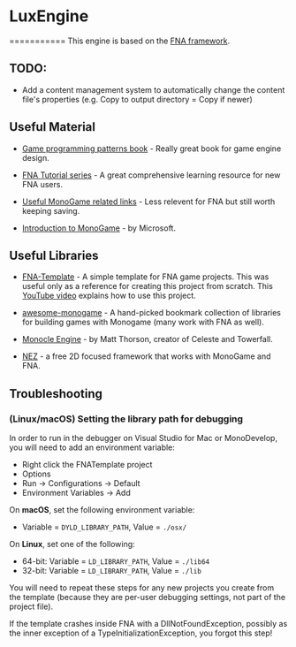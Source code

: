 # LuxEngine
===========
This engine is based on the [FNA framework](https://github.com/FNA-XNA/FNA).

## TODO:
* Add a content management system to automatically change the content file's properties (e.g. Copy to output directory = Copy if newer)

## Useful Material
* [Game programming patterns book](http://gameprogrammingpatterns.com/contents.html) - Really great book for game engine design.

* [FNA Tutorial series](https://gist.github.com/flibitijibibo/1ce4b7899b3cf1805a420330f0d2faf3#the-first-download) - A great comprehensive learning resource for new FNA users.

* [Useful MonoGame related links](http://community.monogame.net/t/useful-monogame-related-links-u-mg-rl/8573/22) - Less relevent for FNA but still worth keeping saving.

* [Introduction to MonoGame](https://docs.microsoft.com/en-us/xamarin/graphics-games/monogame/introduction/) - by Microsoft.

## Useful Libraries
* [FNA-Template](https://github.com/AndrewRussellNet/FNA-Template) - A simple template for FNA game projects. This was useful only as a reference for creating this project from scratch. This [YouTube video](https://www.youtube.com/watch?v=lNw-9S_GdW8) explains how to use this project.

* [awesome-monogame](https://github.com/aloisdeniel/awesome-monogame) - A hand-picked bookmark collection of libraries for building games with Monogame (many work with FNA as well).

* [Monocle Engine](https://bitbucket.org/MattThorson/monocle-engine/src/default/) - by Matt Thorson, creator of Celeste and Towerfall.

* [NEZ](https://github.com/prime31/Nez) - a free 2D focused framework that works with MonoGame and FNA.

## Troubleshooting
### (Linux/macOS) Setting the library path for debugging

In order to run in the debugger on Visual Studio for Mac or MonoDevelop, you will need to add an environment variable:

- Right click the FNATemplate project
- Options
- Run -> Configurations -> Default
- Environment Variables -> Add

On **macOS**, set the following environment variable:

- Variable = `DYLD_LIBRARY_PATH`, Value = `./osx/`

On **Linux**, set one of the following:

- 64-bit: Variable = `LD_LIBRARY_PATH`, Value = `./lib64`
- 32-bit: Variable = `LD_LIBRARY_PATH`, Value = `./lib`

You will need to repeat these steps for any new projects you create from the template (because they are per-user debugging settings, not part of the project file).

If the template crashes inside FNA with a DllNotFoundException, possibly as the inner exception of a TypeInitializationException, you forgot this step!